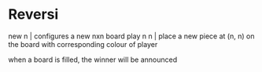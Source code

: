 # Reversi
new n      |    configures a new nxn board 
play n n   |    place a new piece at (n, n) on the board with corresponding colour of player 

when a board is filled, the winner will be announced 
